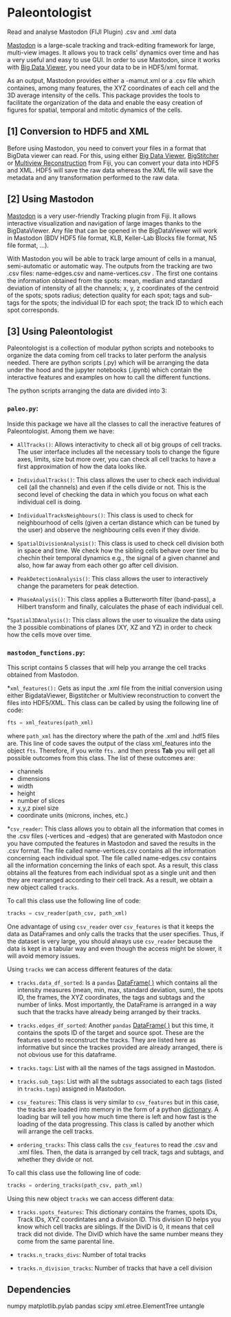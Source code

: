 # Paleontologist

Read and analyse Mastodon (FIJI Plugin) .csv and .xml data

[Mastodon](https://github.com/fiji/TrackMate3) is a large-scale tracking and track-editing framework for large, multi-view images. It allows you to track cells' dynamics over time and has a very useful and easy to use GUI. In order to use Mastodon, since it works with [Big Data Viewer](https://github.com/bigdataviewer), you need your data to be in HDF5/xml format. 

As an output, Mastodon provides either a -mamut.xml or a .csv file which containes, among many features, the XYZ coordinates of each cell and the 3D average intensity of the cells. This package provides the  tools to facilitate the organization of the data and enable the easy creation of figures for spatial, temporal and mitotic dynamics of the cells. 

## [1] Conversion to HDF5 and XML

Before using Mastodon, you need to convert your files in a format that BigData viewer can read. For this, using either [Big Data Viewer](https://github.com/bigdataviewer), [BigStitcher](https://imagej.net/BigStitcher) or [Multiview Reconstruction](https://imagej.net/Multiview-Reconstruction) from Fiji, you can convert your data into HDF5 and XML. HDF5 will save the raw data whereas the XML file will save the metadata and any transformation performed to the raw data. 

## [2] Using Mastodon

[Mastodon](https://github.com/fiji/TrackMate3) is a very user-friendly Tracking plugin from Fiji. It allows interactive visualization and navigation of large images thanks to the BigDataViewer. Any file that can be opened in the BigDataViewer will work in Mastodon (BDV HDF5 file format, KLB, Keller-Lab Blocks file format, N5 file format, ...). 

With Mastodon you will be able to track large amount of cells in a manual, semi-automatic or automatic way. The outputs from the tracking are two .csv files: name-edges.csv and name-vertices.csv . The first one contains the information obtained from the spots: mean, median and standard deviation of intensity of all the channels; x, y, z coordinates of the centroid of the spots; spots radius; detection quality for each spot; tags and sub-tags for the spots; the individual ID for each spot; the track ID to which each spot corresponds. 

## [3] Using Paleontologist
Paleontologist is a collection of modular python scripts and notebooks to organize the data coming from cell tracks to later perform the analysis needed. There are python scripts (.py) which will be arranging the data under the hood and the jupyter notebooks (.ipynb) which contain the interactive features and examples on how to call the different functions. 
 
The python scripts arranging the data are divided into 3:


### ```paleo.py```:
Inside this package we have all the classes to call the ineractive features of Paleontologist. Among them we have: 

* ```AllTracks()```: Allows interactivity to check all ot big groups of cell tracks. The user interface includes all the necessary tools to change the figure axes, limits, size but more over, you can check all cell tracks to have a first approximation of how the data looks like. 

* ```IndividualTracks()```: This class allows the user to check each individual cell (all the channels) and even if the cells divide or not. This is the second level of checking the data in which you focus on what each individual cell is doing. 

* ```IndividualTracksNeighbours()```: This class is used to check for neighbourhood of cells (given a certan distance which can be tuned by the user) and observe the neighbouring cells even if they divide. 

* ```SpatialDivisionAnalysis()```: This class is used to check cell division both in space and time. We check how the sibling cells behave over time bu chechin their temporal dynamics e.g., the signal of a given channel and also, how far away from each other go after cell division.

* ```PeakDetectionAnalysis()```: This class allows the user to interactively change the parameters for peak detection. 

* ```PhaseAnalysis()```: This class applies a Butterworth filter (band-pass), a Hilbert transform and finally, calculates the phase of each individual cell.

*```Spatial3DAnalysis()```: This class allows the user to visualize the data using the 3 possible combinations of planes (XY, XZ and YZ) in order to check how the cells move over time. 


### ```mastodon_functions.py```:
This script contains 5 classes that will help you arrange the cell tracks obtained from Mastodon. 

*```xml_features():```
Gets as input the .xml file from the initial conversion using either BigdataViewer, Bigstitcher or Multiview reconstruction to convert the files into HDF5/XML. 
This class can be called by using the following line of code:

```python
fts = xml_features(path_xml)
```
where ```path_xml``` has the directory where the path of the .xml and .hdf5 files are. This line of code saves the output of the class xml_features into the object ```fts```. Therefore, if you write ```fts.``` and then press **Tab** you will get all possible outcomes from this class. The list of these outcomes are:
  - channels
  - dimensions
  - width
  - height
  - number of slices
  - x,y,z pixel size
  - coordinate units (microns, inches, etc.)

*```csv_reader```:
This class allows you to obtain all the information that comes in the .csv files (-vertices and -edges) that are generated with Mastodon once you have computed the features in Mastodon and saved the results in the .csv format. The file called name-vertices.csv contains all the information concerning each individual spot. The file called name-edges.csv contains all the information concerning the links of each spot. As a result, this class obtains all the features from each individual spot as a single unit and then they are rearranged according to their cell track. As a result, we obtain a new object called ```tracks```.

To call this class use the following line of code:
```python
tracks = csv_reader(path_csv, path_xml)
```
One advantage of using ```csv_reader``` over ```csv_features``` is that it keeps the data as DataFrames and only calls the tracks that the user specifies. Thus, if the dataset is very large, you should always use ```csv_reader``` because the data is kept in a tabular way and even though the access might be slower, it will avoid memory issues.

Using ```tracks``` we can access different features of the data:
  - ```tracks.data_df_sorted```: Is a ```pandas``` [DataFrame( )](https://pandas.pydata.org/docs/reference/api/pandas.DataFrame.html) which contains all the intensity measures (mean, min, max, standard deviation, sum), the spots ID, the frames, the XYZ coordinates, the tags and subtags and the number of links. Most importantly, the DataFrame is arranged in a way such that the tracks have already being arranged by their tracks.  
  
  - ```tracks.edges_df_sorted```: Another ```pandas``` [DataFrame( )](https://pandas.pydata.org/docs/reference/api/pandas.DataFrame.html) but this time, it contains the spots ID of the target and source spot. These are the features used to reconstruct the tracks. They are listed here as informative but since the trackes provided are already arranged, there is not obvious use for this dataframe.
  
  - ```tracks.tags```: List with all the names of the tags assigned in Mastodon.
  
  - ```tracks.sub_tags```: List with all the subtags associated to each tags (listed in ```tracks.tags```) assigned in Mastodon.

* ```csv_features```:
This class is very similar to ```csv_features``` but in this case, the tracks are loaded into memory in the form of a python [dictionary](https://docs.python.org/3/tutorial/datastructures.html#dictionaries). A loading bar will tell you how much time there is left and how fast is the loading of the data progressing. This class is called by another which will arrange the cell tracks.

* ```ordering_tracks```: 
This class calls the ```csv_features``` to read the .csv and .xml files. Then, the data is arranged by cell track, tags and subtags, and whether they divide or not. 

To call this class use the following line of code:
```python
tracks = ordering_tracks(path_csv, path_xml)
```
Using this new object ```tracks``` we can access different data:

  - ```tracks.spots_features```: This dictionary contains the frames, spots IDs, Track IDs, XYZ coordintates and a division ID. This division ID helps you know which cell tracks are siblings. If the DivID is 0, it means that cell track did not divide. The DivID which have the same number means they come from the same parental line. 

  - ```tracks.n_tracks_divs```: Number of total tracks
  
  - ```tracks.n_division_tracks```: Number of tracks that have a cell division
  
## Dependencies

numpy 
matplotlib.pylab
pandas
scipy
xml.etree.ElementTree
untangle



